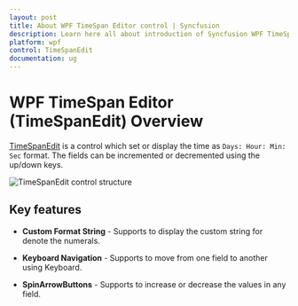```yaml
---
layout: post
title: About WPF TimeSpan Editor control | Syncfusion
description: Learn here all about introduction of Syncfusion WPF TimeSpan Editor (TimeSpanEdit) control, its elements and more.
platform: wpf
control: TimeSpanEdit
documentation: ug
---
```


# WPF TimeSpan Editor (TimeSpanEdit) Overview

[TimeSpanEdit](https://help.syncfusion.com/cr/wpf/Syncfusion.Windows.Shared.TimeSpanEdit.html) is a control which set or display the time as `Days: Hour: Min: Sec` format. The fields can be incremented or decremented using the up/down keys. 

![TimeSpanEdit control structure](Getting-Started_images/Control_Structure.png)

## Key features

* **Custom Format String** - Supports to display the custom string for denote the numerals.

* **Keyboard Navigation** - Supports to move from one field to another using Keyboard.

* **SpinArrowButtons** - Supports to increase or decrease the values in any field.
